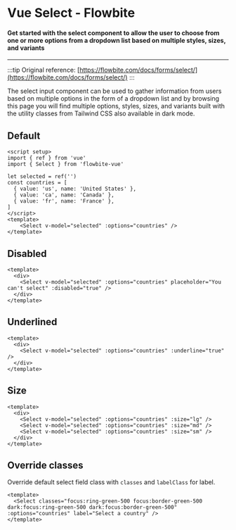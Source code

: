 <script setup>
import SelectExample from './select/examples/SelectExample.vue';
import DisabledSelect from './select/examples/DisabledSelect.vue';
import SelectSize from './select/examples/SelectSize.vue';
import UnderlinedSelect from './select/examples/UnderlinedSelect.vue';
import CustomClasses from './select/examples/CustomClasses.vue'
</script>

# Vue Select - Flowbite

#### Get started with the select component to allow the user to choose from one or more options from a dropdown list based on multiple styles, sizes, and variants

---

:::tip
Original reference: [https://flowbite.com/docs/forms/select/](https://flowbite.com/docs/forms/select/)
:::

The select input component can be used to gather information from users based on multiple options in the form of a dropdown list and by browsing this page you will find multiple options, styles, sizes, and variants built with the utility classes from Tailwind CSS also available in dark mode.

## Default
```vue
<script setup>
import { ref } from 'vue'
import { Select } from 'flowbite-vue'

let selected = ref('')
const countries = [
  { value: 'us', name: 'United States' },
  { value: 'ca', name: 'Canada' },
  { value: 'fr', name: 'France' },
]
</script>
<template>
    <Select v-model="selected" :options="countries" />
</template>
```

<SelectExample />

## Disabled

```vue
<template>
  <div>
    <Select v-model="selected" :options="countries" placeholder="You can't select" :disabled="true" />
  </div>
</template>
```

<DisabledSelect />

## Underlined

```vue
<template>
  <div>
    <Select v-model="selected" :options="countries" :underline="true" />
  </div>
</template>
```

<UnderlinedSelect />

## Size

```vue
<template>
  <div>
    <Select v-model="selected" :options="countries" :size="lg" />
    <Select v-model="selected" :options="countries" :size="md" />
    <Select v-model="selected" :options="countries" :size="sm" />
  </div>
</template>
```

<SelectSize />

## Override classes

Override default select field class with `classes` and `labelClass` for label.

```vue
<template>
  <Select classes="focus:ring-green-500 focus:border-green-500 dark:focus:ring-green-500 dark:focus:border-green-500" :options="countries" label="Select a country" />
</template>
```

<CustomClasses />
